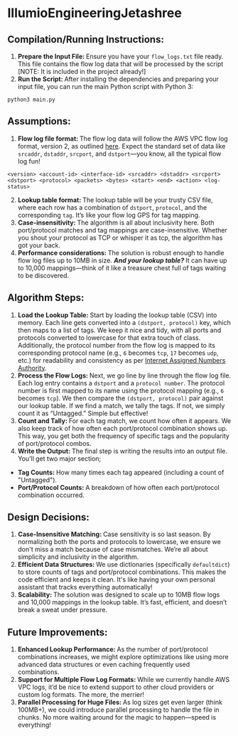 # IllumioEngineeringJetashree

## Compilation/Running Instructions:

1. <b> Prepare the Input File: </b> Ensure you have your `flow_logs.txt` file ready. This file contains the flow log data that will be processed by the script [NOTE: It is included in the project already!]
2. <b> Run the Script: </b> After installing the dependencies and preparing your input file, you can run the main Python script with Python 3:

```
python3 main.py
```

## Assumptions:

1. <b> Flow log file format: </b> The flow log data will follow the AWS VPC flow log format, version 2, as outlined [here](https://docs.aws.amazon.com/vpc/latest/userguide/flow-log-records.html#flow-logs-fields). Expect the standard set of data like `srcaddr`, `dstaddr`, `srcport`, and `dstport`—you know, all the typical flow log fun!

```
<version> <account-id> <interface-id> <srcaddr> <dstaddr> <srcport> <dstport> <protocol> <packets> <bytes> <start> <end> <action> <log-status>
```

2. <b> Lookup table format: </b> The lookup table will be your trusty CSV file, where each row has a combination of `dstport`, `protocol`, and the corresponding `tag`. It’s like your flow log GPS for tag mapping.
3. <b> Case-insensitivity: </b> The algorithm is all about inclusivity here. Both port/protocol matches and tag mappings are case-insensitive. Whether you shout your protocol as TCP or whisper it as tcp, the algorithm has got your back.
4. <b> Performance considerations: </b> The solution is robust enough to handle flow log files up to 10MB in size. <b><i> And your lookup table? </i></b> It can have up to 10,000 mappings—think of it like a treasure chest full of tags waiting to be discovered.

## Algorithm Steps:

1. <b> Load the Lookup Table: </b> Start by loading the lookup table (CSV) into memory. Each line gets converted into a `(dstport, protocol)` key, which then maps to a list of tags. We keep it nice and tidy, with all ports and protocols converted to lowercase for that extra touch of class. Additionally, the protocol number from the flow log is mapped to its corresponding protocol name (e.g., `6` becomes `tcp`, `17` becomes `udp`, etc.) for readability and consistency as per [Internet Assigned Numbers Authority](https://www.iana.org/assignments/protocol-numbers/protocol-numbers.xhtml).
2. <b> Process the Flow Logs: </b> Next, we go line by line through the flow log file. Each log entry contains a `dstport` and a `protocol number`. The protocol number is first mapped to its name using the protocol mapping (e.g., `6` becomes `tcp`). We then compare the `(dstport, protocol)` pair against our lookup table. If we find a match, we tally the tags. If not, we simply count it as “Untagged.” Simple but effective!
3. <b> Count and Tally: </b> For each tag match, we count how often it appears. We also keep track of how often each port/protocol combination shows up. This way, you get both the frequency of specific tags and the popularity of port/protocol combos.
4. <b> Write the Output: </b> The final step is writing the results into an output file. You’ll get two major section;
- <b> Tag Counts: </b> How many times each tag appeared (including a count of "Untagged").
- <b> Port/Protocol Counts: </b> A breakdown of how often each port/protocol combination occurred.

## Design Decisions:

1. <b> Case-Insensitive Matching: </b> Case sensitivity is so last season. By normalizing both the ports and protocols to lowercase, we ensure we don't miss a match because of case mismatches. We’re all about simplicity and inclusivity in the algorithm.
2. <b> Efficient Data Structures: </b> We use dictionaries (specifically `defaultdict`) to store counts of tags and port/protocol combinations. This makes the code efficient and keeps it clean. It's like having your own personal assistant that tracks everything automatically!
3. <b> Scalability: </b> The solution was designed to scale up to 10MB flow logs and 10,000 mappings in the lookup table. It’s fast, efficient, and doesn’t break a sweat under pressure.

## Future Improvements:

1. <b> Enhanced Lookup Performance: </b> As the number of port/protocol combinations increases, we might explore optimizations like using more advanced data structures or even caching frequently used combinations.
2. <b> Support for Multiple Flow Log Formats: </b> While we currently handle AWS VPC logs, it’d be nice to extend support to other cloud providers or custom log formats. The more, the merrier!
3. <b> Parallel Processing for Huge Files: </b> As log sizes get even larger (think 100MB+), we could introduce parallel processing to handle the file in chunks. No more waiting around for the magic to happen—speed is everything!

